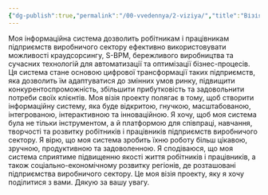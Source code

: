 ```yaml
---
{"dg-publish":true,"permalink":"/00-vvedennya/2-viziya/","title":"Візія","noteIcon":""}
---
```



Моя інформаційна система дозволить робітникам і працівникам підприємств виробничого сектору ефективно використовувати можливості краудсорсингу, S-BPM, бережливого виробництва та сучасних технологій для автоматизації та оптимізації бізнес-процесів. Ця система стане основою цифрової трансформації таких підприємств, яка дозволить їм адаптуватися до змінних умов ринку, підвищити конкурентоспроможність, збільшити прибутковість та задовольнити потреби своїх клієнтів. Моя візія проекту полягає в тому, щоб створити інформаційну систему, яка буде відкритою, гнучкою, масштабованою, інтегрованою, інтерактивною та інноваційною. Я хочу, щоб моя система була не тільки інструментом, а й платформою для співпраці, навчання, творчості та розвитку робітників і працівників підприємств виробничого сектору. Я вірю, що моя система зробить їхню роботу більш цікавою, зручною, продуктивною та задоволенною. Я сподіваюся, що моя система сприятиме підвищенню якості життя робітників і працівників, а також соціально-економічному розвитку регіонів, де розташовані підприємства виробничого сектору. Це моя візія проекту, яку я хочу поділитися з вами. Дякую за вашу увагу.
